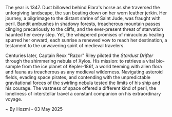 
The year is 1347.  Dust billowed behind Elara's horse as she traversed the unforgiving landscape, the sun beating down on her worn leather jerkin.  Her journey, a pilgrimage to the distant shrine of Saint Jude, was fraught with peril.  Bandit ambushes in shadowy forests, treacherous mountain passes clinging precariously to the cliffs, and the ever-present threat of starvation haunted her every step.  Yet, the whispered promises of miraculous healing spurred her onward, each sunrise a renewed vow to reach her destination, a testament to the unwavering spirit of medieval travelers.

Centuries later, Captain Rexx "Razor" Riley piloted the *Stardust Drifter* through the shimmering nebula of Xylos.  His mission: to retrieve a vital bio-sample from the ice planet of Kepler-186f, a world teeming with alien flora and fauna as treacherous as any medieval wilderness.  Navigating asteroid fields, evading space pirates, and contending with the unpredictable gravitational forces of the swirling nebula tested the limits of his ship and his courage. The vastness of space offered a different kind of peril, the loneliness of interstellar travel a constant companion on his extraordinary voyage.

~ By Hozmi - 03 May 2025
